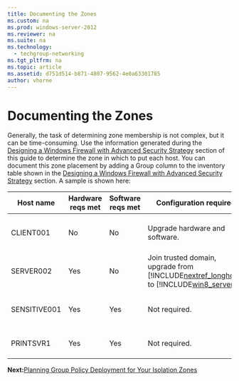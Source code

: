 ```yaml
---
title: Documenting the Zones
ms.custom: na
ms.prod: windows-server-2012
ms.reviewer: na
ms.suite: na
ms.technology: 
  - techgroup-networking
ms.tgt_pltfrm: na
ms.topic: article
ms.assetid: d751d514-b871-4807-9562-4e0a63301785
author: vhorne
---
```

# Documenting the Zones
Generally, the task of determining zone membership is not complex, but it can be time\-consuming. Use the information generated during the [Designing a Windows Firewall with Advanced Security Strategy](../Topic/Designing-a-Windows-Firewall-with-Advanced-Security-Strategy.md) section of this guide to determine the zone in which to put each host. You can document this zone placement by adding a Group column to the inventory table shown in the [Designing a Windows Firewall with Advanced Security Strategy](../Topic/Designing-a-Windows-Firewall-with-Advanced-Security-Strategy.md) section. A sample is shown here:  
  
|Host name|Hardware reqs met|Software reqs met|Configuration required|Details|Projected cost|Group|  
|-------------|---------------------|---------------------|--------------------------|-----------|------------------|---------|  
|CLIENT001|No|No|Upgrade hardware and software.|Current operating system is Windows XP. Old hardware not compatible with [!INCLUDE[win8_client_2](../Token/win8_client_2_md.md)].|$??|Isolated domain|  
|SERVER002|Yes|No|Join trusted domain, upgrade from [!INCLUDE[nextref_longhorn](../Token/nextref_longhorn_md.md)] to [!INCLUDE[win8_server_2](../Token/win8_server_2_md.md)]|No antivirus software present.|$??|Encryption|  
|SENSITIVE001|Yes|Yes|Not required.|Running [!INCLUDE[win8_server_2](../Token/win8_server_2_md.md)]. Ready for inclusion.|$0|Isolated server \(in zone by itself\)|  
|PRINTSVR1|Yes|Yes|Not required.|Running [!INCLUDE[nextref_server_7](../Token/nextref_server_7_md.md)]. Ready for inclusion.|$0|Boundary|  
  
**Next:**[Planning Group Policy Deployment for Your Isolation Zones](../Topic/Planning-Group-Policy-Deployment-for-Your-Isolation-Zones.md)  
  

